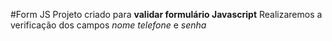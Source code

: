 #Form JS
Projeto criado para **validar formulário Javascript**
Realizaremos a verificação dos campos _nome_ _telefone_ e _senha_ 
 